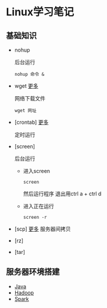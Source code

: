 # Linux学习笔记
## 基础知识
- nohup

  后台运行
  
  `nohup 命令 &`
- wget  [更多](http://man.linuxde.net/wget)

  网络下载文件

  `wget 网址`

- [crontab] [更多](http://www.cnblogs.com/longjshz/p/5779215.html)

  定时运行

- [screen]

  后台运行
  * 进入screen
     
    `screen`

    然后运行程序 退出用ctrl a + ctrl d

  * 进入正在运行

    `screen -r`

- [scp] [更多](http://www.cnblogs.com/hitwtx/archive/2011/11/16/2251254.html)
  服务器间拷贝
- [rz]

- [tar]

## 服务器环境搭建
- [Java](/Linux/Install/Java.md)
- [Hadoop](/Linux/Install/Hadoop.md)
- [Spark](/Linux/Install/Spark.md)
